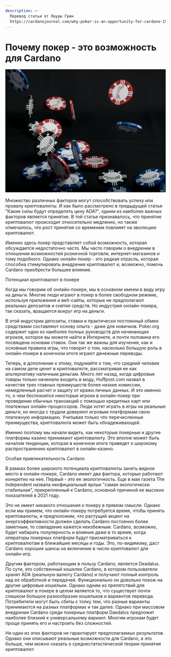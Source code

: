```yaml
---
description: >-
  Перевод статьи от Лауры Грин
  https://cardanojournal.com/why-poker-is-an-opportunity-for-cardano-153
---
```


# Почему покер - это возможность для Cardano

![](.gitbook/assets/photo-1597042962047-005b63a5eb25.jpg)

Множество различных факторов могут способствовать успеху или провалу криптовалюты. И как было рассмотрено в предыдущей статье "Какие силы будут определять цену ADA?", одним из наиболее важных факторов является принятие. В той статье признавалось, что принятие криптовалют происходит относительно медленно, но также отмечалось, что рост принятия со временем повлияет на эволюцию криптовалют.

Именно здесь покер представляет собой возможность, которая обсуждается недостаточно часто. Мы часто говорим о внедрении в отношении возможностей розничной торговли, интернет-магазинов и тому подобного. Однако онлайн-покер - это редкая отрасль, которая способна стимулировать внедрение криптовалют и, возможно, помочь Cardano приобрести большее влияние.

Потенциал криптовалют в покере

Когда мы говорим об онлайн-покере, мы в основном имеем в виду игру на деньги. Многие люди играют в покер в более свободном режиме, используя приложения и веб-сайты, которые не предполагают реальных депозитов и снятия средств. Но индустрия онлайн-покера, так сказать, вращается вокруг игр на деньги.

В этой индустрии депозиты, ставки и практически постоянный обмен средствами составляют основу опыта - даже для новичков. Poker.org содержит одно из наиболее полных руководств для начинающих игроков, которое вы можете найти в Интернете, и почти половина его посвящена основам ставок. Они так же важны для изучения, как и основные правила игры, что говорит о том, насколько большую роль в онлайн-покере в конечном итоге играют денежные переводы.

Теперь, в дополнение к этому, подумайте о том, что средний человек на самом деле ценит в криптовалюте, рассматривая ее как альтернативу наличным деньгам. Много лет назад, когда цифровые товары только начинали входить в моду, Huffpost.com назвал в качестве трех главных преимуществ более низкие комиссии, немедленный расчет и защиту от кражи личных данных. И это именно то, о чем беспокоятся некоторые игроки в онлайн-покер при проведении обычных транзакций с помощью кредитных карт или платежных онлайн-процессоров. Люди хотят играть в игры на реальные деньги, но иногда с трудом доверяют игровым платформам свою платежную информацию. Учитывая только что перечисленные преимущества, криптовалюта может быть обнадеживающей.

Именно поэтому мы начали видеть, как некоторые покерные и другие платформы казино принимают криптовалюту. Это вполне может быть началом тенденции, которая в конечном итоге приведет к широкому распространению криптовалют в онлайн-казино.

Особая привлекательность Cardano

В рамках более широкого потенциала криптовалюты занять видное место в онлайн-покере, Cardano имеет два фактора, которые работают конкретно на нее. Первый - это ее экологичность. Еще в мае газета The Independent назвала неофициальный ярлык "самая экологически стабильная", прикрепленный к Cardano, основной причиной ее высоких показателей в 2021 году.

Это не имеет никакого отношения к покеру в прямом смысле. Однако если мы примем, что онлайн-покеру потребуется время, чтобы принять криптовалюты, и предположим, что растущий акцент на энергоэффективности должен сделать Cardano постоянно более заметным, то совпадение кажется неизбежным. Cardano, возможно, будет набирать популярность и влияние даже в то время, когда операторы покерных платформ будут присматриваться к криптовалютам в ближайшие месяцы и годы. Это, по-видимому, даст Cardano хорошие шансы на включение в число криптовалют для онлайн-игр.

Другим фактором, работающим в пользу Cardano, является Deadalus. По сути, это собственный кошелек Cardano, в котором пользователи хранят ADA \(реальную валюту Cardano\) и получают полный контроль над ее обработкой и передачей. Функционально он довольно похож на другие цифровые кошельки. Однако одним из препятствий для криптовалют в покере в целом является то, что существует почти слишком большое разнообразие кошельков и вариантов перевода. Потребители могут быть сбиты с толку тем, что разные варианты принимаются на разных платформах и так далее. Однако при массовом внедрении Cardano среди покерных платформ Daedalus предложит наиболее близкий к универсальному вариант. Многим игрокам будет проще принять его и настроить без сложностей.

Ни один из этих факторов не гарантирует предполагаемых результатов. Однако они описывают реальные возможности для Cardano, а это больше, чем можно сказать о среднестатистической теории принятия криптовалют.



